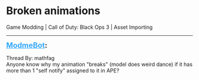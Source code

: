 # Broken animations
Game Modding | Call of Duty: Black Ops 3 | Asset Importing

---
<strong style="font-size: 1.4em;"><span style="text-decoration: underline;text-decoration-color: #34a7f9;"><span style="color:#34a7f9;">ModmeBot</span></span>:</strong>

<p>Thread By: mathfag<br />Anyone know why my animation &quot;breaks&quot; (model does weird dance) if it has more than 1 &quot;self notify&quot; assigned to it in APE?</p>
